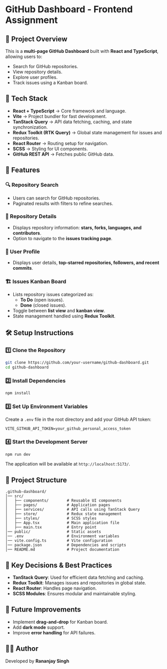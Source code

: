 # GitHub Dashboard - Frontend Assignment

## 📌 Project Overview
This is a **multi-page GitHub Dashboard** built with **React and TypeScript**, allowing users to:
- Search for GitHub repositories.
- View repository details.
- Explore user profiles.
- Track issues using a Kanban board.

## 🚀 Tech Stack
- **React + TypeScript** → Core framework and language.
- **Vite** → Project bundler for fast development.
- **TanStack Query** → API data fetching, caching, and state synchronization.
- **Redux Toolkit (RTK Query)** → Global state management for issues and repositories.
- **React Router** → Routing setup for navigation.
- **SCSS** → Styling for UI components.
- **GitHub REST API** → Fetches public GitHub data.

## 🎯 Features
### 🔍 Repository Search
- Users can search for GitHub repositories.
- Paginated results with filters to refine searches.

### 📂 Repository Details
- Displays repository information: **stars, forks, languages, and contributors**.
- Option to navigate to the **issues tracking page**.

### 👤 User Profile
- Displays user details, **top-starred repositories, followers, and recent commits**.

### 🏗️ Issues Kanban Board
- Lists repository issues categorized as:
  - **To Do** (open issues).
  - **Done** (closed issues).
- Toggle between **list view** and **kanban view**.
- State management handled using **Redux Toolkit**.

## 🛠️ Setup Instructions
### 1️⃣ Clone the Repository
```sh
git clone https://github.com/your-username/github-dashboard.git
cd github-dashboard
```
### 2️⃣ Install Dependencies
```sh
npm install
```
### 3️⃣ Set Up Environment Variables
Create a `.env` file in the root directory and add your GitHub API token:
```env
VITE_GITHUB_API_TOKEN=your_github_personal_access_token
```
### 4️⃣ Start the Development Server
```sh
npm run dev
```
The application will be available at `http://localhost:5173/`.

## 📂 Project Structure
```
.github-dashboard/
│── src/
│   ├── components/        # Reusable UI components
│   ├── pages/             # Application pages
│   ├── services/          # API calls using TanStack Query
│   ├── store/             # Redux state management
│   ├── styles/            # SCSS styles
│   ├── App.tsx            # Main application file
│   ├── main.tsx           # Entry point
│── public/                # Static assets
│── .env                   # Environment variables
│── vite.config.ts         # Vite configuration
│── package.json           # Dependencies and scripts
│── README.md              # Project documentation
```

## 📌 Key Decisions & Best Practices
- **TanStack Query**: Used for efficient data fetching and caching.
- **Redux Toolkit**: Manages issues and repositories in global state.
- **React Router**: Handles page navigation.
- **SCSS Modules**: Ensures modular and maintainable styling.

## 🎯 Future Improvements
- Implement **drag-and-drop** for Kanban board.
- Add **dark mode** support.
- Improve **error handling** for API failures.

## 👨‍💻 Author
Developed by **Rananjay Singh**